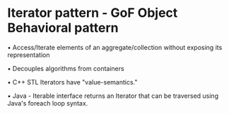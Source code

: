 # Iterator pattern - GoF Object Behavioral pattern

•	Access/Iterate elements of an aggregate/collection without exposing its representation

•	Decouples algorithms from containers 

•	C++ STL Iterators have "value-semantics."

•	Java - Iterable interface returns an Iterator that can be traversed using Java's foreach loop syntax.
